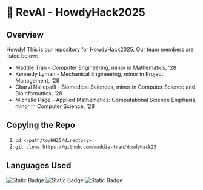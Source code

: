 # 🐶 RevAI - HowdyHack2025
## Overview
<p> Howdy! This is our repository for HowdyHack2025. Our team members are listed below:
</p>

- Maddie Tran - Computer Engineering, minor in Mathematics, '28
- Kennedy Lyman - Mechanical Engineering, minor in Project Management, '28
- Charvi Nallepalli - Biomedical Sciences, minor in Computer Science and Bioinformatics, '28
- Michelle Page - Applied Mathematics: Computational Science Emphasis, minor in Computer Science, '28

## Copying the Repo
1. `cd </path/to/HH25/directory>`
2. `git clone https://github.com/maddie-tran/HowdyHack25`

## Languages Used
![Static Badge](https://img.shields.io/badge/CSS-f09Def?style=for-the-badge&logo=CSS) ![Static Badge](https://img.shields.io/badge/HTML-fcdce1?style=for-the-badge&logo=html5)
![Static Badge](https://img.shields.io/badge/JavaScript-ffe6bb?style=for-the-badge&logo=javascript&logoColor=white)



